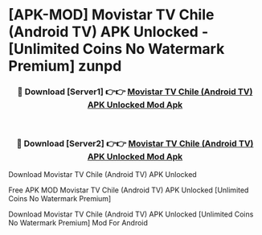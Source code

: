 # [APK-MOD] Movistar TV Chile (Android TV) APK Unlocked - [Unlimited Coins No Watermark Premium] zunpd



<div align="center">
<h3>🔴 Download [Server1] 👉👉 <a href="https://momento.my/?title=Movistar_TV_Chile_(Android_TV)_APK_Unlocked">Movistar TV Chile (Android TV) APK Unlocked Mod Apk</a></h3><br>

<h3>🔴 Download [Server2] 👉👉 <a href="https://momento.my/?title=Movistar_TV_Chile_(Android_TV)_APK_Unlocked">Movistar TV Chile (Android TV) APK Unlocked Mod Apk</a></h3>
</div>



Download Movistar TV Chile (Android TV) APK Unlocked 

Free APK MOD Movistar TV Chile (Android TV) APK Unlocked [Unlimited Coins No Watermark Premium]

Download Movistar TV Chile (Android TV) APK Unlocked [Unlimited Coins No Watermark Premium] Mod For Android
